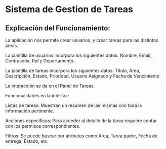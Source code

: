 # Sistema de Gestion de Tareas

## Explicación del Funcionamiento: 

La aplicación nos permite crear usuarios, y crear tareas para las distintas áreas.

La plantilla de usuarios incorpora los siguientes datos: Nombre, Email, Contraseña, Rol y Departamento.

La plantilla de tareas incorpora los siguientes datos: Título, Área, Descripción, Estado, Prioridad, Usuario Asignado y Fecha de Vencimiento.

La interacción se da en el Panel de Tareas.

Funcionalidades en la interfaz:

Listas de tareas: Muestran un resumen de las mismas con toda la información pertinente.

Acciones específicas: Para acceder al detalle de la tarea requiere contar con los permisos correspondientes.

Filtros: Se puede buscar por atributos como Área, Tarea padre, Fecha de entrega, Estado, etc.
